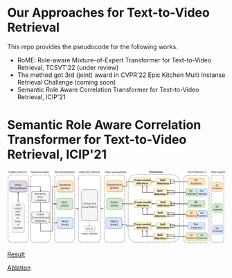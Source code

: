 # Our Approaches for Text-to-Video Retrieval
This repo provides the pseudocode for the following works.
- RoME: Role-aware Mixture-of-Expert Transformer for Text-to-Video Retrieval, TCSVT'22 (under review)
- The method got 3rd (joint) award in CVPR'22 Epic Kitchen Multi Instanse Retrieval Challenge (coming soon)
- Semantic Role Aware Correlation Transformer for Text-to-Video Retrieval, ICIP'21

# Semantic Role Aware Correlation Transformer for Text-to-Video Retrieval, ICIP'21

![Model](img/semantic_model.png)

[Result](img/semantic_result.png)

[Ablation](img/semantic_ablation.png)